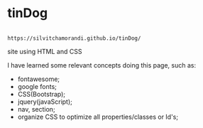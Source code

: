 # tinDog
                                               https://silvitchamorandi.github.io/tinDog/

site using HTML and CSS

I have learned some relevant concepts doing this page, such as:

* fontawesome;
* google fonts;
* CSS(Bootstrap);
* jquery(javaScript);
* nav, section;
* organize CSS to optimize all properties/classes or Id's;
